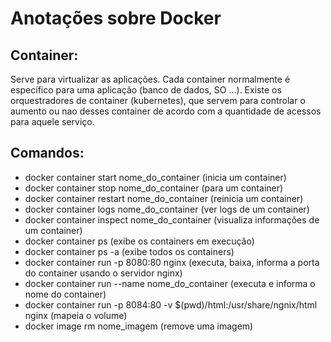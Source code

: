 # Anotações sobre Docker

## Container: 
Serve para virtualizar as aplicações. Cada container normalmente é específico para uma aplicação (banco de dados, SO ...). Existe os orquestradores de container (kubernetes), que servem para controlar o aumento ou nao desses container de acordo com a quantidade de acessos para aquele serviço.

## Comandos:
* docker container start nome_do_container (inicia um container)
* docker container stop nome_do_container  (para um container)
* docker container restart nome_do_container (reinicia um container)
* docker container logs nome_do_container (ver logs de um container)
* docker container inspect nome_do_container (visualiza informações de um container)
* docker container ps (exibe os containers em execução)
* docker container ps -a (exibe todos os containers)
* docker container run -p 8080:80 nginx (executa, baixa, informa a porta do container usando o servidor nginx)
* docker container run --name nome_do_container (executa e informa o nome do container)
* docker container run -p 8084:80 -v $(pwd)/html:/usr/share/ngnix/html nginx (mapeia o volume)
* docker image rm nome_imagem (remove uma imagem)
